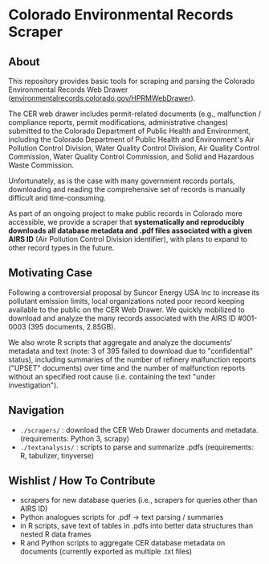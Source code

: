 # Colorado Environmental Records Scraper

## About

This repository provides basic tools for scraping and parsing the Colorado Environmental Records Web Drawer ([environmentalrecords.colorado.gov/HPRMWebDrawer](http://environmentalrecords.colorado.gov/HPRMWebDrawer)).

The CER web drawer includes permit-related documents (e.g., malfunction / compliance reports, permit modifications, administrative changes) submitted to the Colorado Department of Public Health and Environment, including the Colorado Department of Public Health and Environment's Air Pollution Control Division, Water Quality Control Division, Air Quality Control Commission, Water Quality Control Commission, and Solid and Hazardous Waste Commission.

Unfortunately, as is the case with many government records portals, downloading and reading the comprehensive set of records is manually difficult and time-consuming.

As part of an ongoing project to make public records in Colorado more accessible, we provide a scraper that **systematically and reproducibly downloads all database metadata and .pdf files associated with a given AIRS ID** (Air Pollution Control Division identifier), with plans to expand to other record types in the future.

## Motivating Case

Following a controversial proposal by Suncor Energy USA Inc to increase its pollutant emission limits, local organizations noted poor record keeping available to the public on the CER Web Drawer. We quickly mobilized to download and analyze the many records associated with the AIRS ID #001-0003 (395 documents, 2.85GB).

We also wrote R scripts that aggregate and analyze the documents' metadata and text (note: 3 of 395 failed to download due to "confidential" status), including summaries of the number of refinery malfunction reports ("UPSET" documents) over time and the number of malfunction reports without an specified root cause (i.e. containing the text "under investigation").

## Navigation

* `./scrapers/` : download the CER Web Drawer documents and metadata. (requirements: Python 3, scrapy)
* `./textanalysis/` : scripts to parse and summarize .pdfs (requirements: R, tabulizer, tinyverse)

## Wishlist / How To Contribute

* scrapers for new database queries (i.e., scrapers for queries other than AIRS ID)
* Python analogues scripts for .pdf -> text parsing / summaries
* in R scripts, save text of tables in .pdfs into better data structures than nested R data frames
* R and Python scripts to aggregate CER database metadata on documents (currently exported as multiple .txt files)
